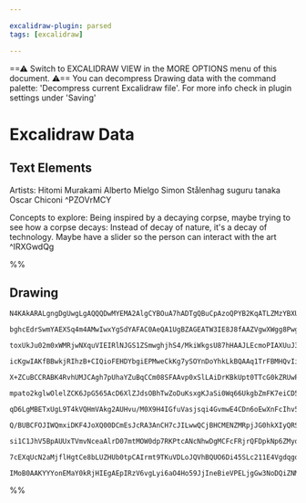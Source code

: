 ```yaml
---

excalidraw-plugin: parsed
tags: [excalidraw]

---
```

==⚠  Switch to EXCALIDRAW VIEW in the MORE OPTIONS menu of this document. ⚠== You can decompress Drawing data with the command palette: 'Decompress current Excalidraw file'. For more info check in plugin settings under 'Saving'


# Excalidraw Data
## Text Elements
Artists:
Hitomi Murakami
Alberto Mielgo
Simon Stålenhag
suguru tanaka
Oscar Chiconi 
 ^PZOVrMCY

Concepts to explore:
Being inspired by a decaying corpse, maybe trying to see how a corpse decays:
Instead of decay of nature, it's a decay of technology. 
Maybe have a slider so the person can interact with the art
 ^IRXGwdQg

%%
## Drawing
```compressed-json
N4KAkARALgngDgUwgLgAQQQDwMYEMA2AlgCYBOuA7hADTgQBuCpAzoQPYB2KqATLZMzYBXUtiRoIACyhQ4zZAHoFAc0JRJQgEYA6bGwC2CgF7N6hbEcK4OCtptbErHALRY8RMpWdx8Q1TdIEfARcZgRmBShcZQUebQBWbQBGGjoghH0EDihmbgBtcDBQMBLoeHF0KCwoVJLIRhZ2LjQADgBmflKG1k4AOU4xbh4kgAYAFgBOADYWlpH4zshCDmIs

bghcEdrSwmYAEXSq4m4AMwIwxYgSdYAFAC0AeQA1UgBZAGEATW3IE8J8fAAZVgwXWgg8PwgzCgpDYAGsEAB1EjqIaXaGwhHAmCgiTg66XWF+SQccK5NBJS5sOC4bBqGDcUYjS7WZS41DMwqQTDcZw8CZJBItHgjUUAdjaPDGwwmlwZaD58RG2n5/PibUmSWGIwmY3RMPhCHebHwbFI6wAxEkENbrZDNLS4coiStjabzRIYdZmDTAtlIRQUZJGfEx

toxUkJu02m0xWMRjwNXquVIEIRlNJGS1ZSmwghjhS4/MkiWkgsU87hHAAJLEcmoPIAXUuJ3ImVr3A4QgBhOEK1JzHrXZ7Kc0feIAFFgplsvWm5chHBiLgjoyJTweC0pmKRmKJvzLkQOHDO938Ie2NgEQXUGd8BcUydOFBAYQjBURS3nwAxXD6f7yqgUyXFUmA1BIACCpBQLsOTIAAOhwAASagGIQqCvCIuBwn+hCIRB+CaEwUBsBhhBBMobCIa++

icKgwIAKfBBwkjRIhzB+CIQioFEHDYbgiEPMweCkKg7ySOYnDoYhkLkBQAAq1TrFBMHQvIiEoSR/4YVhOH/vhhHEaRrzkfglHUYQtEcPRUBMVkrHKOxnGkNxvH8YJwm4KJ4mSRw0lcCB1QEemzToMEJw1JcDQwe4wXKKF0DUpCejZLgyxMB2aDDueKZmumywEIpYHKdBsHqchqHaZh5B6XhHAEUR0HGaZ5kcDRdGMcxDlOcoXE8dY7kcEJIliRJK

X+ZCuBCCRABK4RvhUMJCAgh7pUhaYZuBqCCm08SFAAvp0xSlLAiDrKBkUpt0TTcG0kZRUwPQcP0HCDBSIptKK/IjJSKbLKsPISLgKSXLsBzBKuaB3g+dRXDeEDVjNAAaADiFDEAAisokJ/AC2LslCJoErmBoIsixComgfAk5iCD4xUhMQr2xIDvWv2w9StL0oyooshwbIVJysOA6gzhlsqO4alu2Z7mKIotHKvJTBM2gJhMcttMr+4TOWsMYoabp

mpato2kglwOlelZCK6JpG565AcD6XlZJdsOBhTwZoDuKsxgKJaSi0Wq66UkgbZmFK7eiCD5twe66hMd1TB0FZEjWdb5M2j5tggmWoNlzP9mSp4jrDY7W5O04u3Omew4uy6Q9tEqSvE0zSp9Oaw0eJ5ZWeF5XjHUPnCtj7Pq+75DELpRPtkv7/vggHASmF3rMar0IHAOQ8aRWA+GaCAIRwABCab86gyw+oQgTEKgmgwKguCoKseAwMsyioHopByCt

qD6LgMBETxUgL9T4kVQHmVAkg2AUHvu/M0X9H4IGfuVasjsqi4GvmwE4CDn6oEwXnFcIhv5qAAOTMBgU/P+uCsFVGwCSW2ygYDaFQIhV4f8AGsUYDA5gHgmBgNIuoBAqBEAsDongayywqjkGwFAVAgZ1A8VDvfaCMlCSUCKltCAq8xAbzIaAne7p96IWPq/M+js4CX3zDfO+D8KHALfh/L+1Af5sMETCOxW8wHRwgVAmBDiwjYL/sg1BIQMFYNsV

Q/BUBCFOJIWQmxiDKF4JoXQ00DCmEsJcRA3AnCH7cJILwwQCjBHCMENZMRpjJG0hkXIyQRSlFQBUUvIKRB4rrHCq7LoxFzAEDiglEicBkrPjSqSUgud865VIPlPi+B1ErwGOvTeejMC70CAfYxp9z7mKvlY8hCT3F+O/r/f+rigEmNAeAyB0CH4HICTAIJ0IQkRPCXgviUTAgxKgKQ3ZOCkmIJSWwNJzCOCsOOVknJYCeGiUKQIoRj1RHWAqUwKp

si1C1JhV5BpAUUxTVmvNceaAlrD07mtMOW0dp7RKPtcANcNhwDgMCFcFRjrQFDpkNp6ZMydAYORCgh9HRWxtu6S0JwRWiu2BAbAIg/RQGrFUfQwJaaGw9OgK0ps7RcslaQaVsqMh8sti6YgSrzoOydtK8VmrtVyu/P8IEIIGb4mOBqqVLsdXytJkiIMaJCgSuddkV1CrDT0zBETR13qLUurlTNYQGZWaMidVqiNGQHg0jpLAHmk8fUJr9Van8uF5

7cEXqUcN2aMjflHgtCe8bLUZHUb0tpCAIrmt9TKuVDLoJQVhBQUO6Di45SLc211E4Vgdqgd2+GXlO1NqzS2jII6FLlHWAa8VwlYQAiRrdFuqsWhijmBKAUd0dRcpXSafA3w0DqhaOGO6YxNbxCSC0MYEouVGDYAYbgx16gEGWoybQd1NzCgOlWxN+go3l1jRIJdXLnQkDHh+DN0HiDAnXtwYOEAEOvDYKsIduBNDBBvNDIlkAENGrQB+iAh8TTw1

IMoB0AAKYYYonEMaY0kRjHIEgAEpIRzV6vgLyi6aO4Ho59JjIneBieVPELjgGw3NoDQiZNMFOBDl7t61sf4EBzRWEwV+76UxZBw3h7ghLLjYCIAMglLlCOQD4myyzy0qTTSPItKzMnSh2AAFaIJyICPicAMNYb4rhget4h5cqqYQRg8lX34D07DU69r0jSJuqZoQ0IDDyQXT3EupRTT93w2FlMfHoQQWS1FmLvaDrgEOnQXG4R31Uv2kAA==
```
%%
